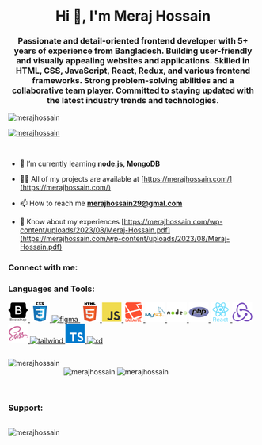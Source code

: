 <h1 align="center">Hi 👋, I'm Meraj Hossain</h1>
<h3 align="center">Passionate and detail-oriented frontend developer with 5+ years of experience from Bangladesh. Building user-friendly and visually appealing websites and applications. Skilled in HTML, CSS, JavaScript, React, Redux, and various frontend frameworks. Strong problem-solving abilities and a collaborative team player. Committed to staying updated with the latest industry trends and technologies.</h3>

<p align="left"> <img src="https://komarev.com/ghpvc/?username=merajhossain&label=Profile%20views&color=0e75b6&style=flat" alt="merajhossain" /> </p>

<p align="left"> <a href="https://github.com/ryo-ma/github-profile-trophy"><img src="https://github-profile-trophy.vercel.app/?username=merajhossain" alt="merajhossain" /></a> </p>

<p align="left"> <a href="https://twitter.com/" target="blank"><img src="https://img.shields.io/twitter/follow/?logo=twitter&style=for-the-badge" alt="" /></a> </p>

- 🌱 I’m currently learning **node.js, MongoDB**

- 👨‍💻 All of my projects are available at [https://merajhossain.com/](https://merajhossain.com/)

- 📫 How to reach me **merajhossain29@gmal.com**

- 📄 Know about my experiences [https://merajhossain.com/wp-content/uploads/2023/08/Meraj-Hossain.pdf](https://merajhossain.com/wp-content/uploads/2023/08/Meraj-Hossain.pdf)

<h3 align="left">Connect with me:</h3>
<p align="left">
</p>

<h3 align="left">Languages and Tools:</h3>
<p align="left"> <a href="https://getbootstrap.com" target="_blank" rel="noreferrer"> <img src="https://raw.githubusercontent.com/devicons/devicon/master/icons/bootstrap/bootstrap-plain-wordmark.svg" alt="bootstrap" width="40" height="40"/> </a> <a href="https://www.w3schools.com/css/" target="_blank" rel="noreferrer"> <img src="https://raw.githubusercontent.com/devicons/devicon/master/icons/css3/css3-original-wordmark.svg" alt="css3" width="40" height="40"/> </a> <a href="https://www.figma.com/" target="_blank" rel="noreferrer"> <img src="https://www.vectorlogo.zone/logos/figma/figma-icon.svg" alt="figma" width="40" height="40"/> </a> <a href="https://www.w3.org/html/" target="_blank" rel="noreferrer"> <img src="https://raw.githubusercontent.com/devicons/devicon/master/icons/html5/html5-original-wordmark.svg" alt="html5" width="40" height="40"/> </a> <a href="https://developer.mozilla.org/en-US/docs/Web/JavaScript" target="_blank" rel="noreferrer"> <img src="https://raw.githubusercontent.com/devicons/devicon/master/icons/javascript/javascript-original.svg" alt="javascript" width="40" height="40"/> </a> <a href="https://laravel.com/" target="_blank" rel="noreferrer"> <img src="https://raw.githubusercontent.com/devicons/devicon/master/icons/laravel/laravel-plain-wordmark.svg" alt="laravel" width="40" height="40"/> </a> <a href="https://www.mysql.com/" target="_blank" rel="noreferrer"> <img src="https://raw.githubusercontent.com/devicons/devicon/master/icons/mysql/mysql-original-wordmark.svg" alt="mysql" width="40" height="40"/> </a> <a href="https://nodejs.org" target="_blank" rel="noreferrer"> <img src="https://raw.githubusercontent.com/devicons/devicon/master/icons/nodejs/nodejs-original-wordmark.svg" alt="nodejs" width="40" height="40"/> </a> <a href="https://www.php.net" target="_blank" rel="noreferrer"> <img src="https://raw.githubusercontent.com/devicons/devicon/master/icons/php/php-original.svg" alt="php" width="40" height="40"/> </a> <a href="https://reactjs.org/" target="_blank" rel="noreferrer"> <img src="https://raw.githubusercontent.com/devicons/devicon/master/icons/react/react-original-wordmark.svg" alt="react" width="40" height="40"/> </a> <a href="https://redux.js.org" target="_blank" rel="noreferrer"> <img src="https://raw.githubusercontent.com/devicons/devicon/master/icons/redux/redux-original.svg" alt="redux" width="40" height="40"/> </a> <a href="https://sass-lang.com" target="_blank" rel="noreferrer"> <img src="https://raw.githubusercontent.com/devicons/devicon/master/icons/sass/sass-original.svg" alt="sass" width="40" height="40"/> </a> <a href="https://tailwindcss.com/" target="_blank" rel="noreferrer"> <img src="https://www.vectorlogo.zone/logos/tailwindcss/tailwindcss-icon.svg" alt="tailwind" width="40" height="40"/> </a> <a href="https://www.typescriptlang.org/" target="_blank" rel="noreferrer"> <img src="https://raw.githubusercontent.com/devicons/devicon/master/icons/typescript/typescript-original.svg" alt="typescript" width="40" height="40"/> </a> <a href="https://www.adobe.com/products/xd.html" target="_blank" rel="noreferrer"> <img src="https://cdn.worldvectorlogo.com/logos/adobe-xd.svg" alt="xd" width="40" height="40"/> </a> </p>

<div style="display:inline-block;">
<p style="display:inline-block;"><img align="left" src="https://github-readme-stats.vercel.app/api/top-langs?username=merajhossain&show_icons=true&locale=en&layout=compact" alt="merajhossain" /></p>
</div>
<div style="display:inline-block;">
<p style="display:inline-block;">&nbsp;<img align="center" src="https://github-readme-stats.vercel.app/api?username=merajhossain&show_icons=true&locale=en" alt="merajhossain" /></p>
</div>
<div style="display:inline-block;">
<p style="display:inline-block;"><img align="center" src="https://github-readme-streak-stats.herokuapp.com/?user=merajhossain&" alt="merajhossain" /></p>
</div>
<br />
<br />
<h3 align="left">Support:</h3>
<p style="display:inline-block;"><a href="https://www.buymeacoffee.com/merajhossain"> <img align="left" src="https://cdn.buymeacoffee.com/buttons/v2/default-yellow.png" height="50" width="210" alt="merajhossain" /></a></p><br><br>
